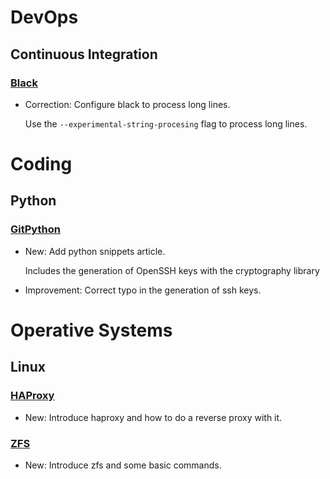 # DevOps

## Continuous Integration

### [Black](black.md)

* Correction: Configure black to process long lines.

    Use the `--experimental-string-procesing` flag to process long lines.

# Coding

## Python

### [GitPython](python.md)

* New: Add python snippets article.

    Includes the generation of OpenSSH keys with the cryptography library

* Improvement: Correct typo in the generation of ssh keys.

# Operative Systems

## Linux

### [HAProxy](haproxy.md)

* New: Introduce haproxy and how to do a reverse proxy with it.

### [ZFS](zfs.md)

* New: Introduce zfs and some basic commands.